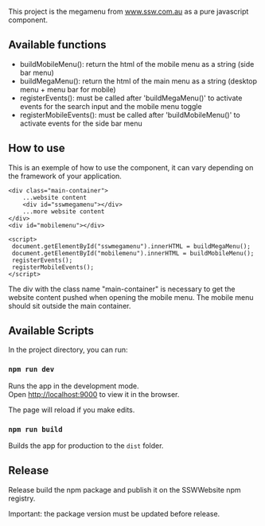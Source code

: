 This project is the megamenu from www.ssw.com.au as a pure javascript component.

## Available functions
- buildMobileMenu(): return the html of the mobile menu as a string (side bar menu)
- buildMegaMenu(): return the html of the main menu as a string (desktop menu + menu bar for mobile)
- registerEvents(): must be called after 'buildMegaMenu()' to activate events for the search input and the mobile menu toggle
- registerMobileEvents(): must be called after 'buildMobileMenu()' to activate events for the side bar menu

## How to use
This is an exemple of how to use the component, it can vary depending on the framework of your application.

```
<div class="main-container">
    ...website content
    <div id="sswmegamenu"></div>
    ...more website content
</div>
<div id="mobilemenu"></div>

<script>
 document.getElementById("sswmegamenu").innerHTML = buildMegaMenu();
 document.getElementById("mobilemenu").innerHTML = buildMobileMenu();
 registerEvents();
 registerMobileEvents();
</script>
```

The div with the class name "main-container" is necessary to get the website content pushed when opening the mobile menu.
The mobile menu should sit outside the main container.

## Available Scripts

In the project directory, you can run:

### `npm run dev`

Runs the app in the development mode.<br />
Open [http://localhost:9000](http://localhost:9000) to view it in the browser.

The page will reload if you make edits.

### `npm run build`

Builds the app for production to the `dist` folder.<br />

## Release

Release build the npm package and publish it on the SSWWebsite npm registry.

Important: the package version must be updated before release.
